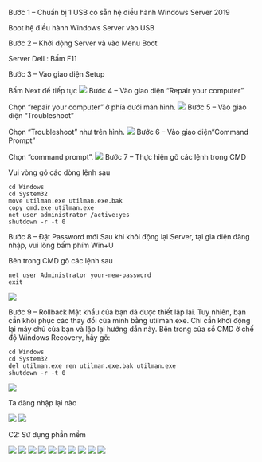 Bước 1 – Chuẩn bị 1 USB có sẵn hệ điều hành Windows Server 2019

Boot hệ điều hành Windows Server vào USB

Bước 2 – Khởi động Server và vào Menu Boot

Server Dell : Bấm F11

Bước 3 – Vào giao diện Setup

Bấm Next để tiếp tục
![](https://img001.prntscr.com/file/img001/6Rmv9MHaQQe7lW-tH4uHqA.png)
Bước 4 – Vào giao diện “Repair your computer”

Chọn “repair your computer” ở phía dưới màn hình.
![](https://img001.prntscr.com/file/img001/7nR2zl1fSUCZbxSQS4KUdg.png)
Bước 5 – Vào giao diện  “Troubleshoot”

Chọn “Troubleshoot” như trên hình.
![](https://img001.prntscr.com/file/img001/bcSVMZRrTE-1ZM2MdavGXQ.png)
Bước 6 – Vào giao diện“Command Prompt”

Chọn “command prompt”.
![](https://img001.prntscr.com/file/img001/zrJDN72hReKFRc82-Wm8MA.png)
Bước 7 – Thực hiện gõ các lệnh trong CMD

Vui vòng gõ các dòng lệnh sau
```C:
cd Windows
cd System32
move utilman.exe utilman.exe.bak
copy cmd.exe utilman.exe
net user administrator /active:yes
shutdown -r -t 0
``` 
Bước 8 – Đặt Password mới
Sau khi khỏi động lại Server, tại gia diện đăng nhập, vui lòng bấm phím Win+U

Bên trong CMD gõ các lệnh sau

```
net user Administrator your-new-password
exit
```
![](https://img001.prntscr.com/file/img001/ErLTMtAWQ-ePx0jOm5y8Og.png)

Bước 9 – Rollback
Mật khẩu của bạn đã được thiết lập lại. Tuy nhiên, bạn cần khôi phục các thay đổi của mình bằng utilman.exe.
Chỉ cần khởi động lại máy chủ của bạn và lặp lại hướng dẫn này. Bên trong cửa sổ CMD ở chế độ Windows Recovery, hãy gõ:

```C:
cd Windows
cd System32
del utilman.exe ren utilman.exe.bak utilman.exe
shutdown -r -t 0
```
![](https://img001.prntscr.com/file/img001/03E34g2WR8uHyjTMF3KLrQ.png)

Ta đăng nhập lại nào

![](https://img001.prntscr.com/file/img001/iN-tyh8XS5KRgFHC_CkVwQ.png)
![](https://img001.prntscr.com/file/img001/NObDGuE3RYO5ZmbBKVCgJw.png)

C2: Sử dụng phần mềm

![](https://img001.prntscr.com/file/img001/qwOjgh5_QQGorWwPbrCQ2Q.png)
![](https://img001.prntscr.com/file/img001/L8BNGjgyQOK8r8YW0S5nug.png)
![](https://img001.prntscr.com/file/img001/K-zqkFOKTxmnFd2uNwm8Qw.png)
![](https://img001.prntscr.com/file/img001/P-eYFFjISzWePL1hyFUiqA.png)
![](https://img001.prntscr.com/file/img001/Lpv6BALfQA2X-Ex4YbJn-A.png)
![](https://img001.prntscr.com/file/img001/LnLpEOK0RvG86M2p3hN0jA.png)
![](https://img001.prntscr.com/file/img001/cAif_IRmRea51ec8fM7FwQ.png)
![](https://img001.prntscr.com/file/img001/OUlSOQZ9TbyWyoC7iVQSPg.png)
![](https://img001.prntscr.com/file/img001/iER4-LotT9G8v3BRzPORUg.png)
![](https://img001.prntscr.com/file/img001/rV_Oj0LGQM-1qiT1p7v7Og.png)
